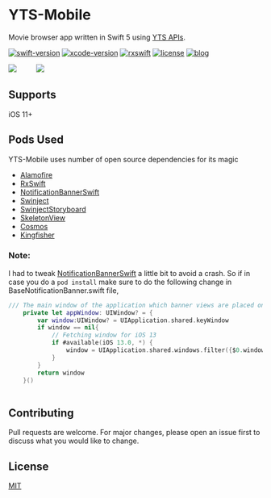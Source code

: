 # YTS-Mobile

Movie browser app written in Swift 5 using [YTS APIs](https://yts.mx/api).

[![swift-version](https://img.shields.io/badge/swift-5.1-brightgreen.svg)](https://github.com/apple/swift)
[![xcode-version](https://img.shields.io/badge/xcode-11-brightgreen)](https://developer.apple.com/xcode/)
[![rxswift](https://img.shields.io/badge/rxswift-5.1.1-brightgreen)](https://github.com/ReactiveX/RxSwift)
[![license](https://img.shields.io/badge/license-mit-brightgreen.svg)](https://github.com/Koronaa/YTS-Mobile/blob/master/LICENSE)
[![blog](https://img.shields.io/badge/blog-techkoronå-brightgreen)](https://techkoronaa.blogspot.com/)


![](YTS-Dark.gif)&nbsp;&nbsp;&nbsp;&nbsp;&nbsp;&nbsp;&nbsp;&nbsp;&nbsp;&nbsp;![](YTS-Light.gif)

## Supports

iOS 11+


## Pods Used

YTS-Mobile uses number of open source dependencies for its magic 

* [Alamofire](https://github.com/Alamofire/Alamofire)
* [RxSwift](https://github.com/ReactiveX/RxSwift)
* [NotificationBannerSwift](https://github.com/Daltron/NotificationBanner)
* [Swinject](https://github.com/Swinject/Swinject)
* [SwinjectStoryboard](https://github.com/Swinject/SwinjectStoryboard)
* [SkeletonView](https://github.com/Juanpe/SkeletonView)
* [Cosmos](https://github.com/evgenyneu/Cosmos)
* [Kingfisher](https://github.com/onevcat/Kingfisher)


### Note:
I had to tweak [NotificationBannerSwift](https://github.com/Daltron/NotificationBanner) a little bit to avoid a crash. So if in case you do a `pod install` make sure to do the following change in BaseNotificationBanner.swift file,

```swift
/// The main window of the application which banner views are placed on
    private let appWindow: UIWindow? = {
        var window:UIWindow? = UIApplication.shared.keyWindow
        if window == nil{
            // Fetching window for iOS 13
            if #available(iOS 13.0, *) {
                window = UIApplication.shared.windows.filter({$0.windowScene?.activationState == .foregroundActive}).first!
            }
        }
        return window
    }()
    
```

## Contributing
Pull requests are welcome. For major changes, please open an issue first to discuss what you would like to change.

## License
[MIT](https://github.com/Koronaa/YTS/blob/master/LICENSE)

